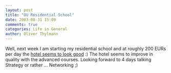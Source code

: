```yaml
---
layout: post
title: "OU Residential School"
date: 2003-08-31 15:09
comments: true
categories: Life in General
author: Oliver Thylmann
---
```



Well, next week I am starting my residential school and at roughly 200 EURs per day the [hotel seems to look good](http://reservations.globalhotelfinders.com/hotel/10003904-11241474O.html?ses=cb7947d6574be05d22096ec5cbae77b747469) :) The hotel seems to improve in quality with the advanced courses. Looking forward to 4 days talking Strategy or rather ... Networking ;)


